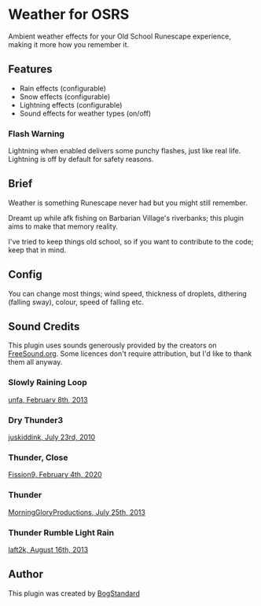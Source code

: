 # Weather for OSRS
Ambient weather effects for your Old School Runescape experience, making it more how you remember it.

## Features
- Rain effects (configurable)
- Snow effects (configurable)
- Lightning effects (configurable)
- Sound effects for weather types (on/off)

### Flash Warning
Lightning when enabled delivers some punchy flashes, just like real life. 
Lightning is off by default for safety reasons.

## Brief
Weather is something Runescape never had but you might still remember. 

Dreamt up while afk fishing on Barbarian Village's riverbanks; this plugin aims to make that memory reality.

I've tried to keep things old school, so if you want to contribute to the code; keep that in mind.

## Config
You can change most things; wind speed, thickness of droplets, dithering (falling sway), colour, speed of falling etc.

## Sound Credits
This plugin uses sounds generously provided by the creators on [FreeSound.org](https://freesound.org/). 
Some licences don't require attribution, but I'd like to thank them all anyway.

### Slowly Raining Loop
[unfa, February 8th, 2013](https://freesound.org/people/unfa/sounds/177479/)

### Dry Thunder3
[juskiddink, July 23rd, 2010](https://freesound.org/people/juskiddink/sounds/101948/)

### Thunder, Close
[Fission9, February 4th, 2020](https://freesound.org/people/Fission9/sounds/505113/)

### Thunder
[MorningGloryProductions, July 25th, 2013](https://freesound.org/people/MorningGloryProductions/sounds/195344/)

### Thunder Rumble Light Rain
[laft2k, August 16th, 2013](https://freesound.org/people/laft2k/sounds/197259/)

## Author

This plugin was created by [BogStandard](https://github.com/bogstandard)